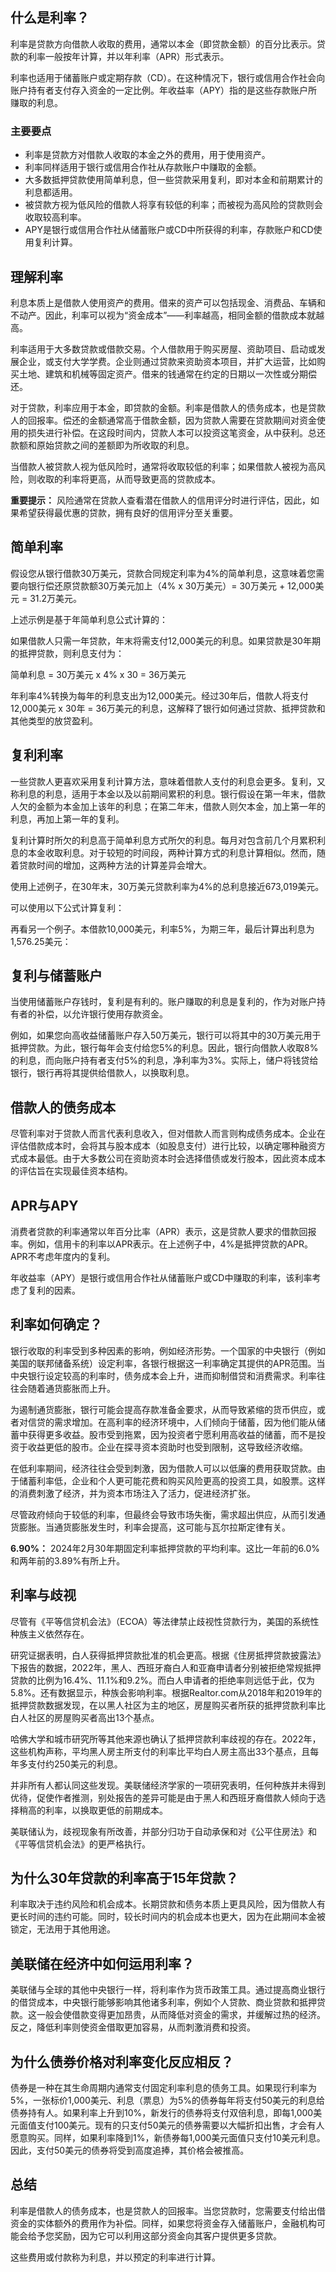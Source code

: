## 什么是利率？

利率是贷款方向借款人收取的费用，通常以本金（即贷款金额）的百分比表示。贷款的利率一般按年计算，并以年利率（APR）形式表示。

利率也适用于储蓄账户或定期存款（CD）。在这种情况下，银行或信用合作社会向账户持有者支付存入资金的一定比例。年收益率（APY）指的是这些存款账户所赚取的利息。

### 主要要点

- 利率是贷款方对借款人收取的本金之外的费用，用于使用资产。
- 利率同样适用于银行或信用合作社从存款账户中赚取的金额。
- 大多数抵押贷款使用简单利息，但一些贷款采用复利，即对本金和前期累计的利息都适用。
- 被贷款方视为低风险的借款人将享有较低的利率；而被视为高风险的贷款则会收取较高利率。
- APY是银行或信用合作社从储蓄账户或CD中所获得的利率，存款账户和CD使用复利计算。

## 理解利率

利息本质上是借款人使用资产的费用。借来的资产可以包括现金、消费品、车辆和不动产。因此，利率可以视为“资金成本”——利率越高，相同金额的借款成本就越高。

利率适用于大多数贷款或借款交易。个人借款用于购买房屋、资助项目、启动或发展企业，或支付大学学费。企业则通过贷款来资助资本项目，并扩大运营，比如购买土地、建筑和机械等固定资产。借来的钱通常在约定的日期以一次性或分期偿还。

对于贷款，利率应用于本金，即贷款的金额。利率是借款人的债务成本，也是贷款人的回报率。偿还的金额通常高于借款金额，因为贷款人需要在贷款期间对资金使用的损失进行补偿。在这段时间内，贷款人本可以投资这笔资金，从中获利。总还款额和原始贷款之间的差额即为所收取的利息。

当借款人被贷款人视为低风险时，通常将收取较低的利率；如果借款人被视为高风险，则收取的利率将更高，从而导致更高的贷款成本。

**重要提示：** 风险通常在贷款人查看潜在借款人的信用评分时进行评估，因此，如果希望获得最优惠的贷款，拥有良好的信用评分至关重要。

## 简单利率

假设您从银行借款30万美元，贷款合同规定利率为4%的简单利息，这意味着您需要向银行偿还原贷款额30万美元加上（4% x 30万美元）= 30万美元 + 12,000美元 = 31.2万美元。

上述示例是基于年简单利息公式计算的：

如果借款人只需一年贷款，年末将需支付12,000美元的利息。如果贷款是30年期的抵押贷款，则利息支付为：

简单利息 = 30万美元 x 4% x 30 = 36万美元

年利率4%转换为每年的利息支出为12,000美元。经过30年后，借款人将支付12,000美元 x 30年 = 36万美元的利息，这解释了银行如何通过贷款、抵押贷款和其他类型的放贷盈利。

## 复利利率

一些贷款人更喜欢采用复利计算方法，意味着借款人支付的利息会更多。复利，又称利息的利息，适用于本金以及以前期间累积的利息。银行假设在第一年末，借款人欠的金额为本金加上该年的利息；在第二年末，借款人则欠本金，加上第一年的利息，再加上第一年的复利。

复利计算时所欠的利息高于简单利息方式所欠的利息。每月对包含前几个月累积利息的本金收取利息。对于较短的时间段，两种计算方式的利息计算相似。然而，随着贷款时间的增加，这两种方法的计算差异会增大。

使用上述例子，在30年末，30万美元贷款利率为4%的总利息接近673,019美元。

可以使用以下公式计算复利：

再看另一个例子。本借款10,000美元，利率5%，为期三年，最后计算出利息为1,576.25美元：

## 复利与储蓄账户

当使用储蓄账户存钱时，复利是有利的。账户赚取的利息是复利的，作为对账户持有者的补偿，以允许银行使用存款资金。

例如，如果您向高收益储蓄账户存入50万美元，银行可以将其中的30万美元用于抵押贷款。为此，银行每年会支付给您5%的利息。因此，银行向借款人收取8%的利息，而向账户持有者支付5%的利息，净利率为3%。实际上，储户将钱贷给银行，银行再将其提供给借款人，以换取利息。

## 借款人的债务成本

尽管利率对于贷款人而言代表利息收入，但对借款人而言则构成债务成本。企业在评估借款成本时，会将其与股本成本（如股息支付）进行比较，以确定哪种融资方式成本最低。由于大多数公司在资助资本时会选择借债或发行股本，因此资本成本的评估旨在实现最佳资本结构。

## APR与APY

消费者贷款的利率通常以年百分比率（APR）表示，这是贷款人要求的借款回报率。例如，信用卡的利率以APR表示。在上述例子中，4%是抵押贷款的APR。APR不考虑年度内的复利。

年收益率（APY）是银行或信用合作社从储蓄账户或CD中赚取的利率，该利率考虑了复利的因素。

## 利率如何确定？

银行收取的利率受到多种因素的影响，例如经济形势。一个国家的中央银行（例如美国的联邦储备系统）设定利率，各银行根据这一利率确定其提供的APR范围。当中央银行设定较高的利率时，债务成本会上升，进而抑制借贷和消费需求。利率往往会随着通货膨胀而上升。

为遏制通货膨胀，银行可能会提高存款准备金要求，从而导致紧缩的货币供应，或者对信贷的需求增加。在高利率的经济环境中，人们倾向于储蓄，因为他们能从储蓄中获得更多收益。股市受到拖累，因为投资者宁愿利用高收益的储蓄，而不是投资于收益更低的股市。企业在探寻资本资助时也受到限制，这导致经济收缩。

在低利率期间，经济往往会受到刺激，因为借款人可以以低廉的费用获取贷款。由于储蓄利率低，企业和个人更可能花费和购买风险更高的投资工具，如股票。这样的消费刺激了经济，并为资本市场注入了活力，促进经济扩张。

尽管政府倾向于较低的利率，但最终会导致市场失衡，需求超出供应，从而引发通货膨胀。当通货膨胀发生时，利率会提高，这可能与瓦尔拉斯定律有关。

**6.90%：** 2024年2月30年期固定利率抵押贷款的平均利率。这比一年前的6.0%和两年前的3.89%有所上升。

## 利率与歧视

尽管有《平等信贷机会法》（ECOA）等法律禁止歧视性贷款行为，美国的系统性种族主义依然存在。

研究证据表明，白人获得抵押贷款批准的机会更高。根据《住房抵押贷款披露法》下报告的数据，2022年，黑人、西班牙裔白人和亚裔申请者分别被拒绝常规抵押贷款的比例为16.4%、11.1%和9.2%。而白人申请者的拒绝率则远低于此，仅为5.8%。还有数据显示，种族会影响利率。根据Realtor.com从2018年和2019年的抵押贷款数据发现，在以黑人社区为主的地区，房屋购买者所获的抵押贷款利率比白人社区的房屋购买者高出13个基点。

哈佛大学和城市研究所等其他来源也确认了抵押贷款利率歧视的存在。2022年，这些机构声称，平均黑人房主所支付的利率比平均白人房主高出33个基点，且每年多支付约250美元的利息。

并非所有人都认同这些发现。美联储经济学家的一项研究表明，任何种族并未得到优待，促使作者推测，别处报告的差异可能是由于黑人和西班牙裔借款人倾向于选择稍高的利率，以换取更低的前期成本。

美联储认为，歧视现象有所改善，并部分归功于自动承保和对《公平住房法》和《平等信贷机会法》的更严格执行。

## 为什么30年贷款的利率高于15年贷款？

利率取决于违约风险和机会成本。长期贷款和债务本质上更具风险，因为借款人有更长时间的违约可能。同时，较长时间内的机会成本也更大，因为在此期间本金被锁定，无法用于其他用途。

## 美联储在经济中如何运用利率？

美联储与全球的其他中央银行一样，将利率作为货币政策工具。通过提高商业银行的借贷成本，中央银行能够影响其他诸多利率，例如个人贷款、商业贷款和抵押贷款。这一般会使借款变得更加昂贵，从而降低对资金的需求，并缓解过热的经济。反之，降低利率则使资金借取更加容易，从而刺激消费和投资。

## 为什么债券价格对利率变化反应相反？

债券是一种在其生命周期内通常支付固定利率利息的债务工具。如果现行利率为5%，一张标价1,000美元、利息（票息）为5%的债券每年将支付50美元的利息给债券持有人。如果利率上升到10%，新发行的债券将支付双倍利息，即每1,000美元面值支付100美元。现有的只支付50美元的债券需要以大幅折扣出售，才会有人愿意购买。同样，如果利率降到1%，新债券每1,000美元面值只支付10美元利息。因此，支付50美元的债券将受到高度追捧，其价格会被推高。

## 总结

利率是借款人的债务成本，也是贷款人的回报率。当您贷款时，您需要支付给出借资金的实体额外的费用作为补偿。同样，如果您将资金存入储蓄账户，金融机构可能会给予您奖励，因为它可以利用这部分资金向其客户提供更多贷款。

这些费用或付款称为利息，并以预定的利率进行计算。

